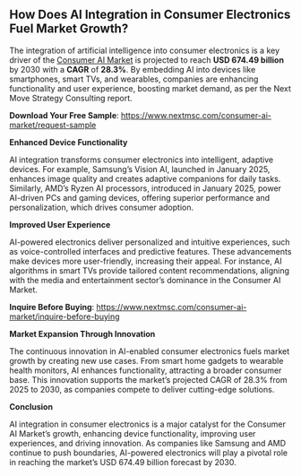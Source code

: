 ## How Does AI Integration in Consumer Electronics Fuel Market Growth?

The integration of artificial intelligence into consumer electronics is a key driver of the [Consumer AI Market](https://www.nextmsc.com/report/consumer-ai-market) is projected to reach **USD 674.49 billion** by 2030 with a **CAGR** of **28.3%**. By embedding AI into devices like smartphones, smart TVs, and wearables, companies are enhancing functionality and user experience, boosting market demand, as per the Next Move Strategy Consulting report.

**Download Your Free Sample**: https://www.nextmsc.com/consumer-ai-market/request-sample 

**Enhanced Device Functionality**

AI integration transforms consumer electronics into intelligent, adaptive devices. For example, Samsung’s Vision AI, launched in January 2025, enhances image quality and creates adaptive companions for daily tasks. Similarly, AMD’s Ryzen AI processors, introduced in January 2025, power AI-driven PCs and gaming devices, offering superior performance and personalization, which drives consumer adoption.

**Improved User Experience**

AI-powered electronics deliver personalized and intuitive experiences, such as voice-controlled interfaces and predictive features. These advancements make devices more user-friendly, increasing their appeal. For instance, AI algorithms in smart TVs provide tailored content recommendations, aligning with the media and entertainment sector’s dominance in the Consumer AI Market.

**Inquire Before Buying**: https://www.nextmsc.com/consumer-ai-market/inquire-before-buying

**Market Expansion Through Innovation**

The continuous innovation in AI-enabled consumer electronics fuels market growth by creating new use cases. From smart home gadgets to wearable health monitors, AI enhances functionality, attracting a broader consumer base. This innovation supports the market’s projected CAGR of 28.3% from 2025 to 2030, as companies compete to deliver cutting-edge solutions.

**Conclusion**

AI integration in consumer electronics is a major catalyst for the Consumer AI Market’s growth, enhancing device functionality, improving user experiences, and driving innovation. As companies like Samsung and AMD continue to push boundaries, AI-powered electronics will play a pivotal role in reaching the market’s USD 674.49 billion forecast by 2030.
